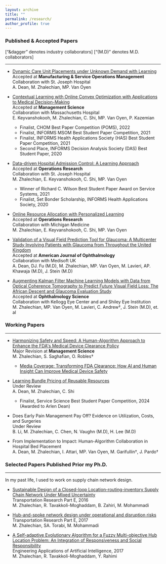 ```yaml
---
layout: archive
title: ""
permalink: /research/
author_profile: true
---
```


### Published & Accepted Papers
[“&dagger” denotes industry collaborators] [“(M.D)” denotes M.D. collaborators]

___
* [Dynamic Care Unit Placements under Unknown Demand with Learning](https://papers.ssrn.com/sol3/papers.cfm?abstract_id=4120841)  
Accepted at **Manufacturing & Service Operations Management**  
Collaboration with St. Joseph Hospital    
A. Dean, M. Zhalechian, MP. Van Oyen  

* [Contextual Learning with Online Convex Optimization with Applications to Medical Decision-Making](https://papers.ssrn.com/sol3/papers.cfm?abstract_id=3501316)  
Accepted at **Management Science**  
Collaboration with Massachusetts Hospital  
E. Keyvanshokooh, M. Zhalechian, C. Shi, MP. Van Oyen, P. Kazemian  
  * <span style="color:#black">Finalist, CHOM Best Paper Competition (POMS), 2022 </span>
  * <span style="color:#black">Finalist, INFORMS MSOM Best Student Paper Competition, 2021 </span>
  * <span style="color:#black">Finalist, INFORMS Health Applications Society (HAS) Best Student Paper Competition, 2021 </span>
  * <span style="color:#black">Second Place, INFORMS Decision Analysis Society (DAS) Best Student Paper, 2020 </span>  
  
* [Data-driven Hospital Admission Control: A Learning Approach](https://papers.ssrn.com/sol3/papers.cfm?abstract_id=3653433)  
Accepted at **Operations Research**  
Collaboration with St. Joseph Hospital  
M. Zhalechian, E. Keyvanshokooh, C. Shi, MP. Van Oyen  
  * <span style="color:#black">Winner of Richard C. Wilson Best Student Paper Award on Service Systems, 2021 </span>
  * <span style="color:#black">Finalist, Set Bonder Scholarship, INFORMS Health Applications Society, 2020 </span>  
  
* [Online Resource Allocation with Personalized Learning](https://papers.ssrn.com/sol3/papers.cfm?abstract_id=3538509)  
Accepted at **Operations Research**  
Collaboration with Michigan Medicine  
M. Zhalechian, E. Keyvanshokooh, C. Shi, MP. Van Oyen  

* [Validation of a Visual Field Prediction Tool for Glaucoma: A Multicenter Study Involving Patients with Glaucoma from Throughout the United Kingdom](https://www.sciencedirect.com/science/article/abs/pii/S0002939425000212)         
Accepted at **American Journal of Ophthalmology**   
Collaboration with Medisoft UK    
A. Dean, DJ. Fu (M.D), M. Zhalechian, MP. Van Oyen, M. Lavieri, AP. Khawaja (M.D), J. Stein (M.D) 

* [Augmenting Kalman Filter Machine Learning Models with Data from Optical Coherence Tomography to Predict Future Visual Field Loss: The African Descent and Glaucoma Evaluation Study](https://www.sciencedirect.com/science/article/pii/S2666914521000890)  
Accepted at **Ophthalmology Science**  
Collaboration with Kellogg Eye Center and and Shiley Eye Institution    
M. Zhalechian, MP. Van Oyen, M. Lavieri, C. Andrew&dagger;, J. Stein (M.D), et. al    


### Working Papers
___  
* [Harmonizing Safety and Speed: A Human-Algorithm Approach to Enhance the FDA's Medical Device Clearance Policy](https://papers.ssrn.com/sol3/papers.cfm?abstract_id=4863134)   
Major Revision at **Management Science**    
M. Zhalechian, S. Saghafian, O. Robles&dagger;
  * <span style="color:#black">[Media Coverage: Transforming FDA Clearance: How AI and Human Insight Can Improve Medical Device Safety](https://www.devdiscourse.com/article/health/3021077-transforming-fda-clearance-how-ai-and-human-insight-can-improve-medical-device-safety) </span>  

* [Learning Bundle Pricing of Reusable Resources](https://papers.ssrn.com/sol3/papers.cfm?abstract_id=4952453)      
Under Review     
A. Dean, M. Zhalechian, C. Shi    
    * <span style="color:#black">Finalist, Service Science Best Student Paper Competition, 2024 (Awarded to Arlen Dean) </span>  
    
* Does Early Pain Management Pay Off? Evidence on Utilization, Costs, and Surgeries   
Under Review     
B. Li, M. Zhalechian, C. Chen, N. Vaughn (M.D), H. Lee (M.D) 

* From Implementation to Impact: Human-Algorithm Collaboration in Hospital Bed Placement    
A. Dean, M. Zhalechian, I. Attari, MP. Van Oyen, M. Garifullin&dagger;, J. Pardo&dagger;


<!--
### In Progress
___  

* Interpretable Design of Multi-Agent Reinforcement Learning      
  with Soroush Saghafian and Yoshimi Fukuoka
  
* Patient-to-Bed Placement Optimization: Improving Coordination for a Hospital Command Center  
  with Arlen Dean, Iman Attari, Max Garifullin (Industry collaborator), Jennifer Pardo (Industry collaborator), Mark Van Oyen   
  * <span style="color:#black">Implemented at Michigan Medicine </span>  
  * <span style="color:#black">Accepted at Michigan Medicine Quality Month Symposium </span> 

* Batching and Optimal Personalized Resource Allocation  
  with Yiding Feng and Arlen Dean  
  
* The Impact of Early Referral on Overtreatment and Healthcare Waste: Evidence from Pain Management Practices  
  with Buyun Li, Jonathan Helm, and Nick Vaughn (M.D)   
-->

### Selected Papers Published Prior my Ph.D.
___
In my past life, I used to work on supply chain network design. 

* [Sustainable Design of a Closed-loop Location-routing-inventory Supply Chain Network Under Mixed Uncertainty](https://doi.org/10.1016/j.tre.2016.02.011)  
Transportation Research Part E, 2016   
M. Zhalechian, R. Tavakkoli-Moghaddam, B. Zahiri, M. Mohammadi 

* [Hub-and-spoke network design under operational and disruption risks](https://doi.org/10.1016/j.tre.2017.11.001)  
Transportation Research Part E, 2017   
M. Zhalechian, SA. Torabi, M. Mohammadi    

* [A Self-adaptive Evolutionary Algorithm for a Fuzzy Multi-objective Hub Location Problem: An Integration of Responsiveness and Social Responsibility](https://doi.org/10.1016/j.engappai.2017.03.006)  
Engineering Applications of Artificial Intelligence, 2017  
M. Zhalechian, R. Tavakkoli-Moghaddam, Y. Rahimi
